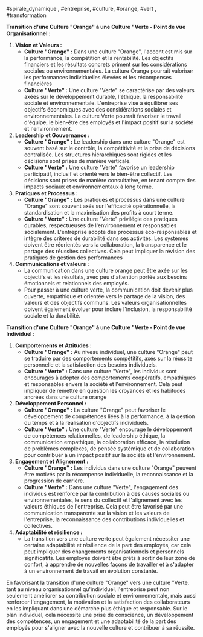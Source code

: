 #spirale_dynamique , #entreprise, #culture, #orange, #vert , #transformation

**Transition d'une Culture "Orange" à une Culture "Verte - Point de vue Organisationnel :**

1. **Vision et Valeurs :**
    - **Culture "Orange" :** Dans une culture "Orange", l'accent est mis sur la performance, la compétition et la rentabilité. Les objectifs financiers et les résultats concrets priment sur les considérations sociales ou environnementales. La culture Orange pourrait valoriser les performances individuelles élevées et les récompenses financières
    - **Culture "Verte" :** Une culture "Verte" se caractérise par des valeurs axées sur le développement durable, l'éthique, la responsabilité sociale et environnementale. L'entreprise vise à équilibrer ses objectifs économiques avec des considérations sociales et environnementales. La culture Verte pourrait favoriser le travail d'équipe, le bien-être des employés et l'impact positif sur la société et l'environnement.
2. **Leadership et Gouvernance :**
    - **Culture "Orange" :** Le leadership dans une culture "Orange" est souvent basé sur le contrôle, la compétitivité et la prise de décisions centralisée. Les structures hiérarchiques sont rigides et les décisions sont prises de manière verticale.
    - **Culture "Verte" :** Une culture "Verte" favorise un leadership participatif, inclusif et orienté vers le bien-être collectif. Les décisions sont prises de manière consultative, en tenant compte des impacts sociaux et environnementaux à long terme.
3. **Pratiques et Processus :**
    - **Culture "Orange" :** Les pratiques et processus dans une culture "Orange" sont souvent axés sur l'efficacité opérationnelle, la standardisation et la maximisation des profits à court terme.
    - **Culture "Verte" :** Une culture "Verte" privilégie des pratiques durables, respectueuses de l'environnement et responsables socialement. L'entreprise adopte des processus éco-responsables et intègre des critères de durabilité dans ses activités. Les systèmes doivent être réorientés vers la collaboration, la transparence et le partage des réussites collectives. Cela peut impliquer la révision des pratiques de gestion des performances
4. **Communications et valeurs :**
	 - La communication dans une culture orange peut être axée sur les objectifs et les résultats, avec peu d'attention portée aux besoins émotionnels et relationnels des employés. 
	 - Pour passer à une culture verte, la communication doit devenir plus ouverte, empathique et orientée vers le partage de la vision, des valeurs et des objectifs communs. Les valeurs organisationnelles doivent également évoluer pour inclure l'inclusion, la responsabilité sociale et la durabilité.

**Transition d'une Culture "Orange" à une Culture "Verte - Point de vue Individuel :**

1. **Comportements et Attitudes :**
    - **Culture "Orange" :** Au niveau individuel, une culture "Orange" peut se traduire par des comportements compétitifs, axés sur la réussite personnelle et la satisfaction des besoins individuels.
    - **Culture "Verte" :** Dans une culture "Verte", les individus sont encouragés à adopter des comportements coopératifs, empathiques et responsables envers la société et l'environnement. Cela peut impliquer de remettre en question les croyances et les habitudes ancrées dans une culture orange
2. **Développement Personnel :**
    - **Culture "Orange" :** La culture "Orange" peut favoriser le développement de compétences liées à la performance, à la gestion du temps et à la réalisation d'objectifs individuels.
    - **Culture "Verte" :** Une culture "Verte" encourage le développement de compétences relationnelles, de leadership éthique, la communication empathique, la collaboration efficace, la résolution de problèmes complexes, de pensée systémique et de collaboration pour contribuer à un impact positif sur la société et l'environnement.
3. **Engagement et Alignement :**
    - **Culture "Orange" :** Les individus dans une culture "Orange" peuvent être motivés par la récompense individuelle, la reconnaissance et la progression de carrière.
    - **Culture "Verte" :** Dans une culture "Verte", l'engagement des individus est renforcé par la contribution à des causes sociales ou environnementales, le sens du collectif et l'alignement avec les valeurs éthiques de l'entreprise. Cela peut être favorisé par une communication transparente sur la vision et les valeurs de l'entreprise, la reconnaissance des contributions individuelles et collectives.
4. **Adaptabilité et résilience :**
    - La transition vers une culture verte peut également nécessiter une certaine adaptabilité et résilience de la part des employés, car cela peut impliquer des changements organisationnels et personnels significatifs. Les employés doivent être prêts à sortir de leur zone de confort, à apprendre de nouvelles façons de travailler et à s'adapter à un environnement de travail en évolution constante.

En favorisant la transition d'une culture "Orange" vers une culture "Verte, tant au niveau organisationnel qu'individuel, l'entreprise peut non seulement améliorer sa contribution sociale et environnementale, mais aussi renforcer l'engagement, la motivation et la satisfaction des collaborateurs en les impliquant dans une démarche plus éthique et responsable.
Sur le plan individuel, cela nécessite une prise de conscience, un développement des compétences, un engagement et une adaptabilité de la part des employés pour s'aligner avec la nouvelle culture et contribuer à sa réussite.